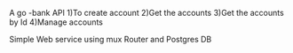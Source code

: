 A go -bank API 
1)To create account 
2)Get the accounts 
3)Get the accounts by Id 
4)Manage accounts 

Simple Web service using mux Router and Postgres DB
